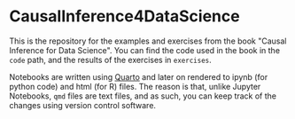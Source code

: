 # CausalInference4DataScience

This is the repository for the examples and exercises from the book "Causal Inference for Data Science". You can find the code used in the book in the `code` path, and the results of the exercises in `exercises`. 

Notebooks are written using [Quarto](https://quarto.org/) and later on rendered to ipynb (for python code) and html (for R) files. The reason is that, unlike Jupyter Notebooks, `qmd` files are text files, and as such, you can keep track of the changes using version control software.
